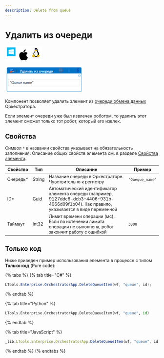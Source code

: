 ```yaml
---
description: Delete from queue
---
```


# Удалить из очереди

![](../../../../resources/activities/basic/orchestrator/queues/image-100-1-1-1-1-1-1-1-1-8.png)

![](../../../../resources/activities/basic/orchestrator/queues/delete-orch-queue-item-by-studio.png)

Компонент позволяет удалить элемент из [очереди обмена данных](https://docs.primo-rpa.ru/primo-rpa/orchestrator/basics/data-queues) Оркестратора. 

Если элемент очереди уже был извлечен роботом, то удалить этот элемент сможет только тот робот, который его извлек.

## Свойства
Символ `*` в названии свойства указывает на обязательность заполнения. Описание общих свойств элемента см. в разделе [Свойства элемента](https://docs.primo-rpa.ru/primo-rpa/primo-studio/process/elements#svoistva-elementa).

| Свойство  | Тип                                                                          | Описание                                                                                                           | Пример       |
| --------- | ---------------------------------------------------------------------------- | ------------------------------------------------------------------------------------------------------------------ | ------------ |
| Очередь\* | String                                                                       | Название очереди в Оркестраторе. Чувствительно к регистру                                                          | `"Queque_name"`|
| ID\*      | [Guid](https://docs.microsoft.com/ru-ru/dotnet/api/system.guid?view=net-6.0) | Автоматический идентификатор элемента очереди (например, 9127dde8-dcb3-4406-931b-4066d09f1b04). Как правило, указывается в виде переменной |     |
| Таймаут   | Int32                                                                        | Лимит времени операции (мс). Если по истечении лимита операция не выполнена, робот закончит работу с ошибкой       | `3000`       |

## Только код
Ниже приведен пример использования элемента в процессе с типом **Только код** (Pure code):

{% tabs %}
{% tab title="C#" %}
```csharp
LTools.Enterprise.OrchestratorApp.DeleteQueueItem(wf, "queue", id);
```
{% endtab %}

{% tab title="Python" %}
```python
LTools.Enterprise.OrchestratorApp.DeleteQueueItem(wf, "queue", id)
```
{% endtab %}

{% tab title="JavaScript" %}
```javascript
_lib.LTools.Enterprise.OrchestratorApp.DeleteQueueItem(wf, "queue", id);
```
{% endtab %}
{% endtabs %}
